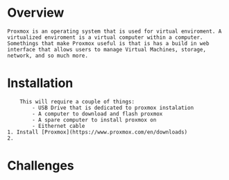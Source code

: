 #  Overview
	Proxmox is an operating system that is used for virtual enviroment. A virtualized enviroment is a virtual computer within a computer. Somethings that make Proxmox useful is that is has a build in web interface that allows users to manage Virtual Machines, storage, network, and so much more. 
# Installation
		This will require a couple of things:
			- USB Drive that is dedicated to proxmox instalation
			- A computer to download and flash proxmox
			- A spare computer to install proxmox on
			- Eithernet cable
	1. Install [Proxmox](https://www.proxmox.com/en/downloads)
	2. 
# Challenges
